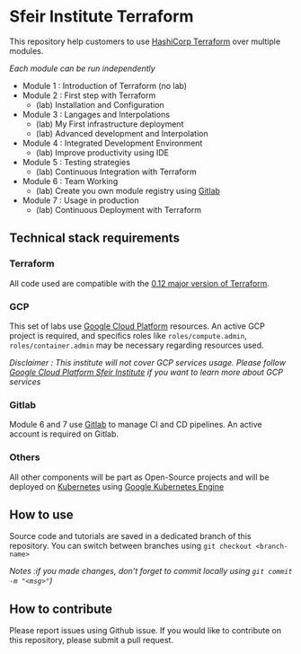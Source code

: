 # Sfeir Institute Terraform
This repository help customers to use [HashiCorp Terraform](https://www.terraform.io/) over multiple modules.

*Each module can be run independently*

* Module 1 : Introduction of Terraform (no lab)
* Module 2 : First step with Terraform 
    * (lab) Installation and Configuration
* Module 3 : Langages and Interpolations
    * (lab) My First infrastructure deployment
    * (lab) Advanced development and Interpolation
* Module 4 : Integrated Development Environment
    * (lab) Improve productivity using IDE
* Module 5 : Testing strategies
    * (lab) Continuous Integration with Terraform
* Module 6 : Team Working
    * (lab) Create you own module registry using [Gitlab](https://about.gitlab.com/)
* Module 7 : Usage in production
    * (lab) Continuous Deployment with Terraform


## Technical stack requirements
### Terraform
All code used are compatible with the [0.12 major version of Terraform](https://releases.hashicorp.com/terraform/).

### GCP
This set of labs use [Google Cloud Platform](https://cloud.google.com/) resources. An active GCP project is required, and specifics roles like `roles/compute.admin`, `roles/container.admin` may be necessary regarding resources used.

*Disclaimer : This institute will not cover GCP services usage. Please follow [Google Cloud Platform Sfeir Institute](https://www.sfeir.com/formation/institute/) if you want to learn more about GCP services*

### Gitlab 
Module 6 and 7 use [Gitlab](https://about.gitlab.com/) to manage CI and CD pipelines. An active account is required on Gitlab.

### Others
All other components will be part as Open-Source projects and will be deployed on [Kubernetes](https://kubernetes.io/) using [Google Kubernetes Engine](https://cloud.google.com/kubernetes-engine/)

## How to use
Source code and tutorials are saved in a dedicated branch of this repository.
You can switch between branches using `git checkout <branch-name>` 

*Notes :if you made changes, don't forget to commit locally using `git commit -m "<msg>"`)*

## How to contribute
Please report issues using Github issue. If you would like to contribute on this repository, please submit a pull request.